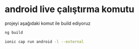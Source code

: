 # android live çalıştırma komutu

projeyi aşağıdaki komut ile build ediyoruz
```bash
ng build
```



```bash
ionic cap run android -l --external 
```

